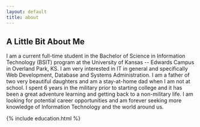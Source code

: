 ```yaml
---
layout: default
title: about
---
```


## A Little Bit About Me

I am a current full-time student in the Bachelor of Science in Information Technology (BSIT) program at the University of Kansas -- Edwards Campus in Overland Park, KS. I am very interested in IT in general and specifically Web Development, Database and Systems Administration. I am a father of two very beautiful daughters and am a stay-at-home dad when I am not at school. I spent 6 years in the military prior to starting college and it has been a
great adventure learning and getting back to a non-military life. I am looking for potential career opportunities and am forever seeking more knowledge of Information Technology and the world around us.

{% include education.html %}